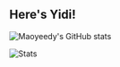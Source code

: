 ## Here's Yidi!

<!-- ![Maoyeedy's GitHub stats](https://github-readme-stats.vercel.app/api?username=Maoyeedy&show_icons=true&rank_icon=github) -->

![Maoyeedy's GitHub stats](https://github-readme-stats.vercel.app/api?username=Maoyeedy&hide_rank=true&text_bold=false)

<!-- ![Top Langs](https://github-readme-stats.vercel.app/api/top-langs/?username=Maoyeedy&langs_count=6&layout=compact) -->

<!-- ![Top Langs](https://github-readme-stats.vercel.app/api/top-langs/?username=Maoyeedy&langs_count=5&layout=donut) -->

![Stats](https://github-readme-stats.vercel.app/api/wakatime?username=Yidi&api_domain=www.maoyeedy.com&custom_title=Wakapi%20Weekly%20Stats&layout=compact&hide=unknown,reg,asmdef)

<!-- ![Stats](https://github-readme-stats.vercel.app/api/wakatime?username=Yidi&api_domain=www.maoyeedy.com&layout=compact&hide=unknown,reg,asmdef) -->

<!-- <a href="https://github.com/anuraghazra/github-readme-stats">
  <img align="center" src="https://github-readme-stats.vercel.app/api/pin/?username=anuraghazra&repo=github-readme-stats" />
</a>
<a href="https://github.com/anuraghazra/convoychat">
  <img align="center" src="https://github-readme-stats.vercel.app/api/pin/?username=anuraghazra&repo=convoychat" />
</a> -->
